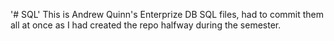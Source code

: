 '# SQL' 
This is Andrew Quinn's Enterprize DB SQL files, had to commit them all at once as I had created the repo halfway during the semester.
